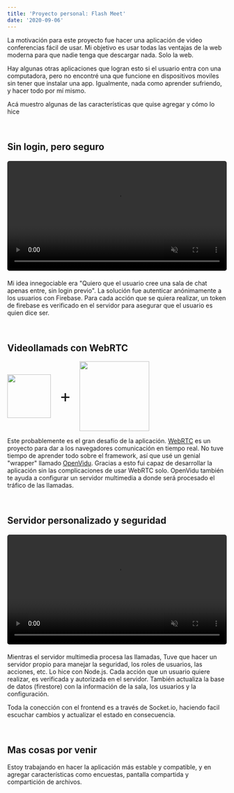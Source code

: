 ```yaml
---
title: 'Proyecto personal: Flash Meet'
date: '2020-09-06'
---
```


La motivación para este proyecto fue hacer una aplicación de video conferencias fácil de usar. Mi objetivo es usar todas las ventajas de la web moderna para que nadie tenga que descargar nada. Solo la web.

Hay algunas otras aplicaciones que logran esto si el usuario entra con una computadora, pero no encontré una que funcione en dispositivos moviles sin tener que instalar una app. Igualmente, nada como aprender sufriendo, y hacer todo por mí mismo.

Acá muestro algunas de las características que quise agregar y cómo lo hice

<br>

## Sin login, pero seguro
<figure class="video_container" style="width: 100%; max-width: 550px; margin: 20px 0;">
  <video muted="true" autoplay="true" loop style="width: 100%; border-radius: 5px;">
    <source src="/videos/flash-meet.mp4" type="video/mp4">
  </video>
</figure>

Mi idea innegociable era "Quiero que el usuario cree una sala de chat apenas entre, sin login previo". La solución fue autenticar anónimamente a los usuarios con Firebase. Para cada acción que se quiera realizar, un token de firebase es verificado en el servidor para asegurar que el usuario es quien dice ser.

<br>

## Videollamads con WebRTC
<div style="display: flex; align-items:center;">
  <img src="/images/logos/webrtc.svg" style="width: 100px">
  <div style="margin: 0 20px; font-size: 2.5rem;">+</div>
  <img src="/images/logos/openvidu.png" style="width: 160px">
</div> 

Este probablemente es el gran desafío de la aplicación. [WebRTC](https://webrtc.org/) es un proyecto para dar a los navegadores comunicación en tiempo real. No tuve tiempo de aprender todo sobre el framework, así que usé un genial "wrapper" llamado [OpenVidu](https://openvidu.io/). Gracias a esto fui capaz de desarrollar la aplicación sin las complicaciones de usar WebRTC solo. OpenVidu también te ayuda a configurar un servidor multimedia a donde será procesado el tráfico de las llamadas. 

<br>

## Servidor personalizado y seguridad
<figure class="video_container" style="width: 100%; max-width: 550px; margin: 20px 0;">
  <video muted="true" autoplay="true" loop style="width: 100%; border-radius: 5px;">
    <source src="/videos/flash-meet-security.mp4" type="video/mp4">
  </video>
</figure>

Mientras el servidor multimedia procesa las llamadas, Tuve que hacer un servidor propio para manejar la seguridad, los roles de usuarios, las acciones, etc. Lo hice con Node.js. Cada acción que un usuario quiere realizar, es verificada y autorizada en el servidor. También actualiza la base de datos (firestore) con la información de la sala, los usuarios y la configuración.

Toda la conección con el frontend es a través de Socket.io, haciendo facil escuchar cambios y actualizar el estado en consecuencia.

<br>

## Mas cosas por venir

Estoy trabajando en hacer la aplicación más estable y compatible, y en agregar características como encuestas, pantalla compartida y compartición de archivos.